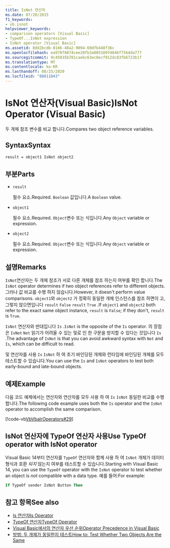 ```yaml
---
title: IsNot 연산자
ms.date: 07/20/2015
f1_keywords:
- vb.isnot
helpviewer_keywords:
- comparison operators [Visual Basic]
- TypeOf...IsNot expression
- IsNot operator [Visual Basic]
ms.assetid: 8dd2bcdb-0166-48a2-9094-60dfb448f36c
ms.openlocfilehash: ea978f8874cee20fb3a005189fd846f7564da777
ms.sourcegitcommit: 9c45035b781caebc63ec8ecf912dc83fb6723b1f
ms.translationtype: MT
ms.contentlocale: ko-KR
ms.lasthandoff: 08/25/2020
ms.locfileid: "88811043"
---
```

# <a name="isnot-operator-visual-basic"></a><span data-ttu-id="2967a-102">IsNot 연산자(Visual Basic)</span><span class="sxs-lookup"><span data-stu-id="2967a-102">IsNot Operator (Visual Basic)</span></span>

<span data-ttu-id="2967a-103">두 개체 참조 변수를 비교 합니다.</span><span class="sxs-lookup"><span data-stu-id="2967a-103">Compares two object reference variables.</span></span>

## <a name="syntax"></a><span data-ttu-id="2967a-104">Syntax</span><span class="sxs-lookup"><span data-stu-id="2967a-104">Syntax</span></span>

```vb
result = object1 IsNot object2
```

## <a name="parts"></a><span data-ttu-id="2967a-105">부분</span><span class="sxs-lookup"><span data-stu-id="2967a-105">Parts</span></span>

- `result`

  <span data-ttu-id="2967a-106">필수 요소.</span><span class="sxs-lookup"><span data-stu-id="2967a-106">Required.</span></span> <span data-ttu-id="2967a-107">`Boolean` 값입니다.</span><span class="sxs-lookup"><span data-stu-id="2967a-107">A `Boolean` value.</span></span>

- `object1`

  <span data-ttu-id="2967a-108">필수 요소.</span><span class="sxs-lookup"><span data-stu-id="2967a-108">Required.</span></span> <span data-ttu-id="2967a-109">`Object`변수 또는 식입니다.</span><span class="sxs-lookup"><span data-stu-id="2967a-109">Any `Object` variable or expression.</span></span>

- `object2`

  <span data-ttu-id="2967a-110">필수 요소.</span><span class="sxs-lookup"><span data-stu-id="2967a-110">Required.</span></span> <span data-ttu-id="2967a-111">`Object`변수 또는 식입니다.</span><span class="sxs-lookup"><span data-stu-id="2967a-111">Any `Object` variable or expression.</span></span>

## <a name="remarks"></a><span data-ttu-id="2967a-112">설명</span><span class="sxs-lookup"><span data-stu-id="2967a-112">Remarks</span></span>

<span data-ttu-id="2967a-113">`IsNot`연산자는 두 개체 참조가 서로 다른 개체를 참조 하는지 여부를 확인 합니다.</span><span class="sxs-lookup"><span data-stu-id="2967a-113">The `IsNot` operator determines if two object references refer to different objects.</span></span> <span data-ttu-id="2967a-114">그러나 값 비교를 수행 하지 않습니다.</span><span class="sxs-lookup"><span data-stu-id="2967a-114">However, it doesn't perform value comparisons.</span></span> <span data-ttu-id="2967a-115">`object1`와 `object2` 가 정확히 동일한 개체 인스턴스를 참조 하면이 고, 그렇지 않으면입니다 `result` `False` `result` `True` .</span><span class="sxs-lookup"><span data-stu-id="2967a-115">If `object1` and `object2` both refer to the exact same object instance, `result` is `False`; if they don't, `result` is `True`.</span></span>

<span data-ttu-id="2967a-116">`IsNot` 연산자와 반대입니다 `Is` .</span><span class="sxs-lookup"><span data-stu-id="2967a-116">`IsNot` is the opposite of the `Is` operator.</span></span> <span data-ttu-id="2967a-117">의 장점은 `IsNot` `Not` 읽기가 어려울 수 있는 및로 인 한 구문을 방지할 수 있다는 것입니다 `Is` .</span><span class="sxs-lookup"><span data-stu-id="2967a-117">The advantage of `IsNot` is that you can avoid awkward syntax with `Not` and `Is`, which can be difficult to read.</span></span>

 <span data-ttu-id="2967a-118">및 연산자를 사용 `Is` `IsNot` 하 여 초기 바인딩된 개체와 런타임에 바인딩된 개체를 모두 테스트할 수 있습니다.</span><span class="sxs-lookup"><span data-stu-id="2967a-118">You can use the `Is` and `IsNot` operators to test both early-bound and late-bound objects.</span></span>

## <a name="example"></a><span data-ttu-id="2967a-119">예제</span><span class="sxs-lookup"><span data-stu-id="2967a-119">Example</span></span>

<span data-ttu-id="2967a-120">다음 코드 예제에서는 연산자와 연산자를 모두 사용 하 여 `Is` `IsNot` 동일한 비교를 수행 합니다.</span><span class="sxs-lookup"><span data-stu-id="2967a-120">The following code example uses both the `Is` operator and the `IsNot` operator to accomplish the same comparison.</span></span>

[!code-vb[VbVbalrOperators#29](~/samples/snippets/visualbasic/VS_Snippets_VBCSharp/VbVbalrOperators/VB/Class1.vb#29)]

## <a name="use-typeof-operator-with-isnot-operator"></a><span data-ttu-id="2967a-121">IsNot 연산자에 TypeOf 연산자 사용</span><span class="sxs-lookup"><span data-stu-id="2967a-121">Use TypeOf operator with IsNot operator</span></span>

<span data-ttu-id="2967a-122">Visual Basic 14부터 연산자를 `TypeOf` 연산자와 함께 사용 하 여 `IsNot` 개체가 데이터 형식과 호환 *되지* 않는지 여부를 테스트할 수 있습니다.</span><span class="sxs-lookup"><span data-stu-id="2967a-122">Starting with Visual Basic 14, you can use the `TypeOf` operator with the `IsNot` operator to test whether an object is *not* compatible with a data type.</span></span> <span data-ttu-id="2967a-123">예를 들어:</span><span class="sxs-lookup"><span data-stu-id="2967a-123">For example:</span></span>

```vb
If TypeOf sender IsNot Button Then
```

## <a name="see-also"></a><span data-ttu-id="2967a-124">참고 항목</span><span class="sxs-lookup"><span data-stu-id="2967a-124">See also</span></span>

- [<span data-ttu-id="2967a-125">Is 연산자</span><span class="sxs-lookup"><span data-stu-id="2967a-125">Is Operator</span></span>](is-operator.md)
- [<span data-ttu-id="2967a-126">TypeOf 연산자</span><span class="sxs-lookup"><span data-stu-id="2967a-126">TypeOf Operator</span></span>](typeof-operator.md)
- [<span data-ttu-id="2967a-127">Visual Basic에서의 연산자 우선 순위</span><span class="sxs-lookup"><span data-stu-id="2967a-127">Operator Precedence in Visual Basic</span></span>](operator-precedence.md)
- [<span data-ttu-id="2967a-128">방법: 두 개체가 동일한지 테스트</span><span class="sxs-lookup"><span data-stu-id="2967a-128">How to: Test Whether Two Objects Are the Same</span></span>](../../programming-guide/language-features/operators-and-expressions/how-to-test-whether-two-objects-are-the-same.md)
